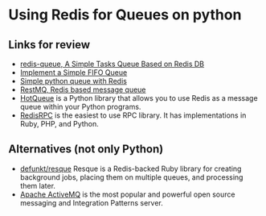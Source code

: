 # Using Redis for Queues on python

## Links for review

 - [redis-queue, A Simple Tasks Queue Based on Redis DB](http://code.google.com/p/redis-queue/)
 - [Implement a Simple FIFO Queue](http://rediscookbook.org/implement_a_fifo_queue.html)
 - [Simple python queue with Redis](http://peter-hoffmann.com/2012/python-simple-queue-redis-queue.html)
 - [RestMQ, Redis based message queue](http://restmq.com/)
 - [HotQueue](http://pypi.python.org/pypi/hotqueue/0.2.1) is a Python library that allows you to use Redis as a message queue within your Python programs.
 - [RedisRPC](http://pypi.python.org/pypi/redisrpc) is the easiest to use RPC library. It has implementations in Ruby, PHP, and Python.
 
## Alternatives (not only Python)
 - [defunkt/resque](https://github.com/defunkt/resque) Resque is a Redis-backed Ruby library for creating background jobs, placing them on multiple queues, and processing them later.
 - [Apache ActiveMQ](http://activemq.apache.org/) is the most popular and powerful open source messaging and Integration Patterns server.

